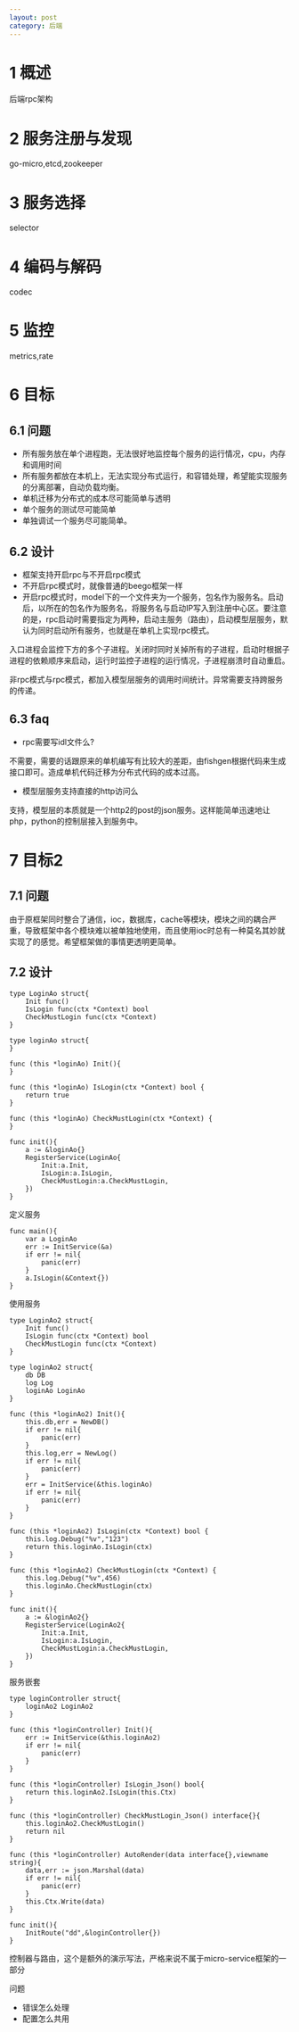 ```yaml
---
layout: post
category: 后端
---
```


# 1 概述
后端rpc架构

# 2 服务注册与发现
go-micro,etcd,zookeeper

# 3 服务选择
selector

# 4 编码与解码
codec

# 5 监控
metrics,rate

# 6 目标

## 6.1 问题
 
* 所有服务放在单个进程跑，无法很好地监控每个服务的运行情况，cpu，内存和调用时间
* 所有服务都放在本机上，无法实现分布式运行，和容错处理，希望能实现服务的分离部署，自动负载均衡。
* 单机迁移为分布式的成本尽可能简单与透明
* 单个服务的测试尽可能简单
* 单独调试一个服务尽可能简单。

## 6.2 设计

* 框架支持开启rpc与不开启rpc模式
* 不开启rpc模式时，就像普通的beego框架一样
* 开启rpc模式时，model下的一个文件夹为一个服务，包名作为服务名。启动后，以所在的包名作为服务名，将服务名与启动IP写入到注册中心区。要注意的是，rpc启动时需要指定为两种，启动主服务（路由），启动模型层服务，默认为同时启动所有服务，也就是在单机上实现rpc模式。

入口进程会监控下方的多个子进程。关闭时同时关掉所有的子进程，启动时根据子进程的依赖顺序来启动，运行时监控子进程的运行情况，子进程崩溃时自动重启。

非rpc模式与rpc模式，都加入模型层服务的调用时间统计。异常需要支持跨服务的传递。

## 6.3 faq

* rpc需要写idl文件么? 

不需要，需要的话跟原来的单机编写有比较大的差距，由fishgen根据代码来生成接口即可。造成单机代码迁移为分布式代码的成本过高。

* 模型层服务支持直接的http访问么

支持，模型层的本质就是一个http2的post的json服务。这样能简单迅速地让php，python的控制层接入到服务中。

# 7 目标2

## 7.1 问题
由于原框架同时整合了通信，ioc，数据库，cache等模块，模块之间的耦合严重，导致框架中各个模块难以被单独地使用，而且使用ioc时总有一种莫名其妙就实现了的感觉。希望框架做的事情更透明更简单。

## 7.2 设计

```
type LoginAo struct{
	Init func()
	IsLogin func(ctx *Context) bool
	CheckMustLogin func(ctx *Context)
}

type loginAo struct{
}

func (this *loginAo) Init(){
}

func (this *loginAo) IsLogin(ctx *Context) bool {
	return true
}

func (this *loginAo) CheckMustLogin(ctx *Context) {
}

func init(){
	a := &loginAo{}
	RegisterService(LoginAo{
		Init:a.Init,
		IsLogin:a.IsLogin,
		CheckMustLogin:a.CheckMustLogin,
	})
}
```

定义服务

```
func main(){
	var a LoginAo
	err := InitService(&a)
	if err != nil{
		panic(err)
	}
	a.IsLogin(&Context{})
}
```

使用服务

```
type LoginAo2 struct{
	Init func()
	IsLogin func(ctx *Context) bool
	CheckMustLogin func(ctx *Context)
}

type loginAo2 struct{
	db DB
	log Log
	loginAo LoginAo
}

func (this *loginAo2) Init(){
	this.db,err = NewDB()
	if err != nil{
		panic(err)
	}
	this.log,err = NewLog()
	if err != nil{
		panic(err)
	}
	err = InitService(&this.loginAo)
	if err != nil{
		panic(err)
	}
}

func (this *loginAo2) IsLogin(ctx *Context) bool {
	this.log.Debug("%v","123")
	return this.loginAo.IsLogin(ctx)
}

func (this *loginAo2) CheckMustLogin(ctx *Context) {
	this.log.Debug("%v",456)
	this.loginAo.CheckMustLogin(ctx)
}

func init(){
	a := &loginAo2{}
	RegisterService(LoginAo2{
		Init:a.Init,
		IsLogin:a.IsLogin,
		CheckMustLogin:a.CheckMustLogin,
	})
}
```

服务嵌套

```
type loginController struct{
	loginAo2 LoginAo2
}

func (this *loginController) Init(){
	err := InitService(&this.loginAo2)
	if err != nil{
		panic(err)
	}
}

func (this *loginController) IsLogin_Json() bool{
	return this.loginAo2.IsLogin(this.Ctx)
}

func (this *loginController) CheckMustLogin_Json() interface{}{
	this.loginAo2.CheckMustLogin()
	return nil
}

func (this *loginController) AutoRender(data interface{},viewname string){
	data,err := json.Marshal(data)
	if err != nil{
		panic(err)
	}
	this.Ctx.Write(data)
}

func init(){
	InitRoute("dd",&loginController{})
}
```

控制器与路由，这个是额外的演示写法，严格来说不属于micro-service框架的一部分

问题

* 错误怎么处理
* 配置怎么共用


